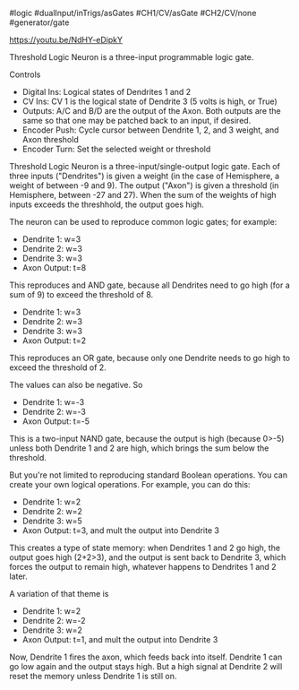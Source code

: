 #logic #dualInput/inTrigs/asGates #CH1/CV/asGate #CH2/CV/none #generator/gate 

https://youtu.be/NdHY-eDipkY

Threshold Logic Neuron is a three-input programmable logic gate.

Controls
* Digital Ins: Logical states of Dendrites 1 and 2
* CV Ins: CV 1 is the logical state of Dendrite 3 (5 volts is high, or True)
* Outputs: A/C and B/D are the output of the Axon. Both outputs are the same so that one may be patched back to an input, if desired.
* Encoder Push: Cycle cursor between Dendrite 1, 2, and 3 weight, and Axon threshold
* Encoder Turn: Set the selected weight or threshold

Threshold Logic Neuron is a three-input/single-output logic gate. Each of three inputs ("Dendrites") is given a weight (in the case of Hemisphere, a weight of between -9 and 9). The output ("Axon") is given a threshold (in Hemisphere, between -27 and 27). When the sum of the weights of high inputs exceeds the threshhold, the output goes high.

The neuron can be used to reproduce common logic gates; for example:

* Dendrite 1: w=3
* Dendrite 2: w=3
* Dendrite 3: w=3
* Axon Output: t=8

This reproduces and AND gate, because all Dendrites need to go high (for a sum of 9) to exceed the threshold of 8.

* Dendrite 1: w=3
* Dendrite 2: w=3
* Dendrite 3: w=3
* Axon Output: t=2

This reproduces an OR gate, because only one Dendrite needs to go high to exceed the threshold of 2.

The values can also be negative. So

* Dendrite 1: w=-3
* Dendrite 2: w=-3
* Axon Output: t=-5

This is a two-input NAND gate, because the output is high (because 0>-5) unless both Dendrite 1 and 2 are high, which brings the sum below the threshold.

But you're not limited to reproducing standard Boolean operations. You can create your own logical operations. For example, you can do this:

* Dendrite 1: w=2
* Dendrite 2: w=2
* Dendrite 3: w=5
* Axon Output: t=3, and mult the output into Dendrite 3

This creates a type of state memory: when Dendrites 1 and 2 go high, the output goes high (2+2>3), and the output is sent back to Dendrite 3, which forces the output to remain high, whatever happens to Dendrites 1 and 2 later.

A variation of that theme is

* Dendrite 1: w=2
* Dendrite 2: w=-2
* Dendrite 3: w=2
* Axon Output: t=1, and mult the output into Dendrite 3

Now, Dendrite 1 fires the axon, which feeds back into itself. Dendrite 1 can go low again and the output stays high. But a high signal at Dendrite 2 will reset the memory unless Dendrite 1 is still on.